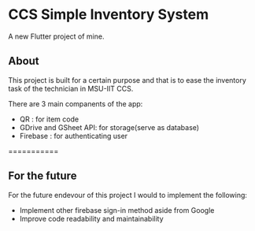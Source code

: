 # CCS Simple Inventory System

A new Flutter project of mine.


## About

This project is built for a certain purpose and that is 
to ease the inventory task of the technician in MSU-IIT CCS.

There are 3 main companents of the app:
  - QR : for item code
  - GDrive and GSheet API: for storage(serve as database)
  - Firebase : for authenticating user

===========
## For the future
 
For the future endevour of this project I would to
implement the following:
  - Implement other firebase sign-in method aside from Google
  - Improve code readability and maintainability
